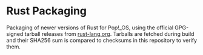 # Rust Packaging

Packaging of newer versions of Rust for Pop!\_OS, using the official GPG-signed tarball releases from [rust-lang.org](https://forge.rust-lang.org/infra/other-installation-methods.html). Tarballs are fetched during build and their SHA256 sum is compared to checksums in this repository to verify them.
